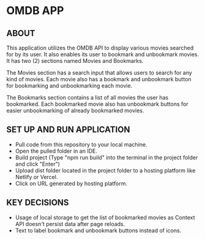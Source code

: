 # OMDB APP

## ABOUT

This application utilizes the OMDB API to display various movies searched for by its user. It also enables its user to bookmark and unbookmark movies. It has two (2) sections named Movies and Bookmarks.

The Movies section has a search input that allows users to search for any kind of movies. Each movie also has a bookmark and unbookmark button for bookmarking and unbookmarking each movie.

The Bookmarks section contains a list of all movies the user has bookmarked. Each bookmarked movie also has unbookmark buttons for easier unbookmarking of already bookmarked movies.

## SET UP AND RUN APPLICATION

- Pull code from this repository to your local machine.
- Open the pulled folder in an IDE.
- Build project (Type "npm run build" into the terminal in the project folder and click "Enter")
- Upload dist folder located in the project folder to a hosting platform like Netlify or Vercel.
- Click on URL generated by hosting platform.

## KEY DECISIONS

- Usage of local storage to get the list of bookmarked movies as Context API doesn't persist data after page reloads.
- Text to label bookmark and unbookmark buttons instead of icons.
